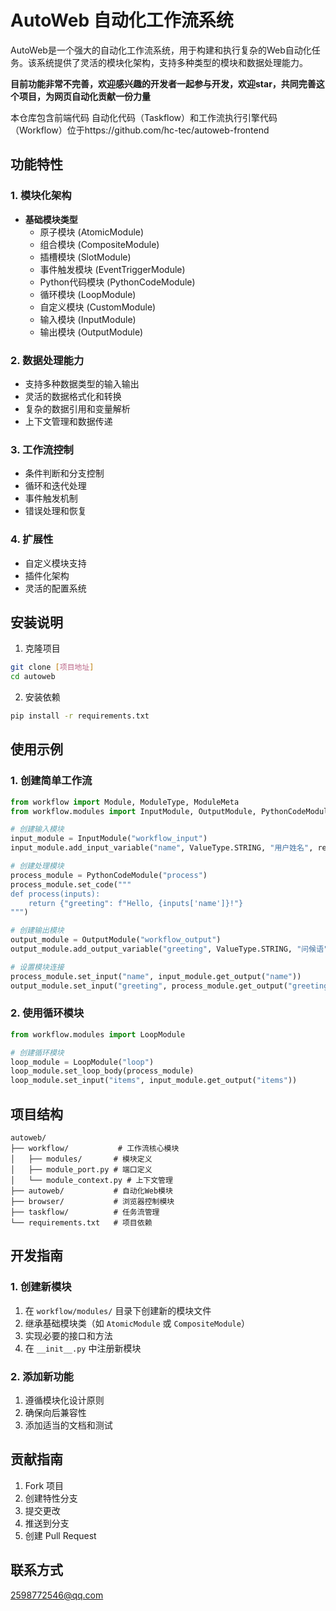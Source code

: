 # AutoWeb 自动化工作流系统

AutoWeb是一个强大的自动化工作流系统，用于构建和执行复杂的Web自动化任务。该系统提供了灵活的模块化架构，支持多种类型的模块和数据处理能力。

**目前功能非常不完善，欢迎感兴趣的开发者一起参与开发，欢迎star，共同完善这个项目，为网页自动化贡献一份力量**

本仓库包含前端代码
自动化代码（Taskflow）和工作流执行引擎代码（Workflow）位于https://github.com/hc-tec/autoweb-frontend

## 功能特性

### 1. 模块化架构
- **基础模块类型**
  - 原子模块 (AtomicModule)
  - 组合模块 (CompositeModule)
  - 插槽模块 (SlotModule)
  - 事件触发模块 (EventTriggerModule)
  - Python代码模块 (PythonCodeModule)
  - 循环模块 (LoopModule)
  - 自定义模块 (CustomModule)
  - 输入模块 (InputModule)
  - 输出模块 (OutputModule)

### 2. 数据处理能力
- 支持多种数据类型的输入输出
- 灵活的数据格式化和转换
- 复杂的数据引用和变量解析
- 上下文管理和数据传递

### 3. 工作流控制
- 条件判断和分支控制
- 循环和迭代处理
- 事件触发机制
- 错误处理和恢复

### 4. 扩展性
- 自定义模块支持
- 插件化架构
- 灵活的配置系统

## 安装说明

1. 克隆项目
```bash
git clone [项目地址]
cd autoweb
```

2. 安装依赖
```bash
pip install -r requirements.txt
```

## 使用示例

### 1. 创建简单工作流

```python
from workflow import Module, ModuleType, ModuleMeta
from workflow.modules import InputModule, OutputModule, PythonCodeModule

# 创建输入模块
input_module = InputModule("workflow_input")
input_module.add_input_variable("name", ValueType.STRING, "用户姓名", required=True)

# 创建处理模块
process_module = PythonCodeModule("process")
process_module.set_code("""
def process(inputs):
    return {"greeting": f"Hello, {inputs['name']}!"}
""")

# 创建输出模块
output_module = OutputModule("workflow_output")
output_module.add_output_variable("greeting", ValueType.STRING, "问候语")

# 设置模块连接
process_module.set_input("name", input_module.get_output("name"))
output_module.set_input("greeting", process_module.get_output("greeting"))
```

### 2. 使用循环模块

```python
from workflow.modules import LoopModule

# 创建循环模块
loop_module = LoopModule("loop")
loop_module.set_loop_body(process_module)
loop_module.set_input("items", input_module.get_output("items"))
```

## 项目结构

```
autoweb/
├── workflow/           # 工作流核心模块
│   ├── modules/       # 模块定义
│   ├── module_port.py # 端口定义
│   └── module_context.py # 上下文管理
├── autoweb/           # 自动化Web模块
├── browser/           # 浏览器控制模块
├── taskflow/          # 任务流管理
└── requirements.txt   # 项目依赖
```

## 开发指南

### 1. 创建新模块
1. 在 `workflow/modules/` 目录下创建新的模块文件
2. 继承基础模块类（如 `AtomicModule` 或 `CompositeModule`）
3. 实现必要的接口和方法
4. 在 `__init__.py` 中注册新模块

### 2. 添加新功能
1. 遵循模块化设计原则
2. 确保向后兼容性
3. 添加适当的文档和测试

## 贡献指南

1. Fork 项目
2. 创建特性分支
3. 提交更改
4. 推送到分支
5. 创建 Pull Request

## 联系方式

2598772546@qq.com